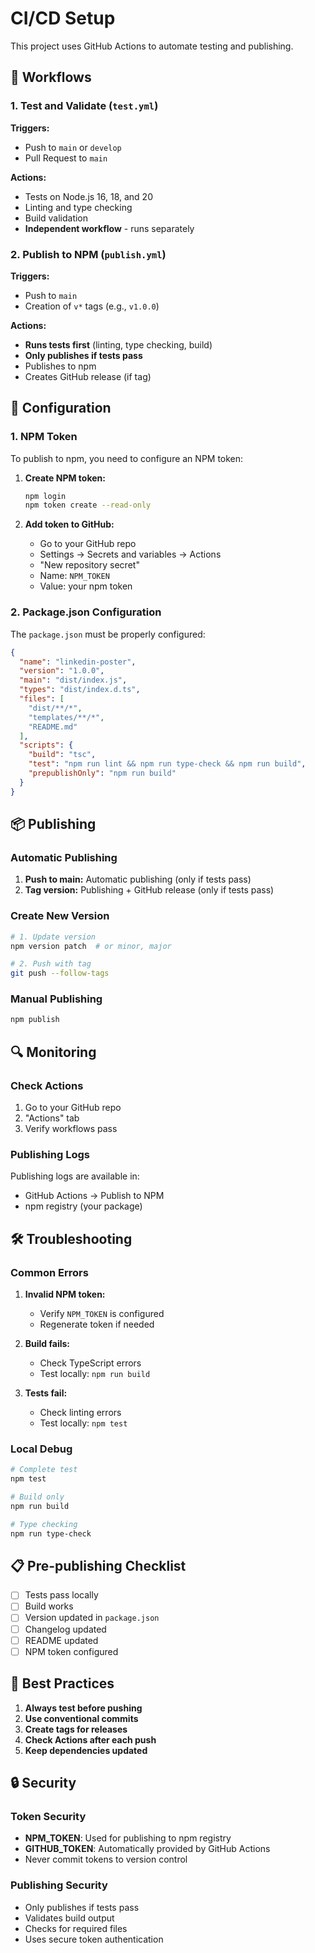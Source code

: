 # CI/CD Setup

This project uses GitHub Actions to automate testing and publishing.

## 🚀 Workflows

### 1. Test and Validate (`test.yml`)

**Triggers:**
- Push to `main` or `develop`
- Pull Request to `main`

**Actions:**
- Tests on Node.js 16, 18, and 20
- Linting and type checking
- Build validation
- **Independent workflow** - runs separately

### 2. Publish to NPM (`publish.yml`)

**Triggers:**
- Push to `main`
- Creation of `v*` tags (e.g., `v1.0.0`)

**Actions:**
- **Runs tests first** (linting, type checking, build)
- **Only publishes if tests pass**
- Publishes to npm
- Creates GitHub release (if tag)

## 🔧 Configuration

### 1. NPM Token

To publish to npm, you need to configure an NPM token:

1. **Create NPM token:**
   ```bash
   npm login
   npm token create --read-only
   ```

2. **Add token to GitHub:**
   - Go to your GitHub repo
   - Settings → Secrets and variables → Actions
   - "New repository secret"
   - Name: `NPM_TOKEN`
   - Value: your npm token

### 2. Package.json Configuration

The `package.json` must be properly configured:

```json
{
  "name": "linkedin-poster",
  "version": "1.0.0",
  "main": "dist/index.js",
  "types": "dist/index.d.ts",
  "files": [
    "dist/**/*",
    "templates/**/*",
    "README.md"
  ],
  "scripts": {
    "build": "tsc",
    "test": "npm run lint && npm run type-check && npm run build",
    "prepublishOnly": "npm run build"
  }
}
```

## 📦 Publishing

### Automatic Publishing

1. **Push to main:** Automatic publishing (only if tests pass)
2. **Tag version:** Publishing + GitHub release (only if tests pass)

### Create New Version

```bash
# 1. Update version
npm version patch  # or minor, major

# 2. Push with tag
git push --follow-tags
```

### Manual Publishing

```bash
npm publish
```

## 🔍 Monitoring

### Check Actions

1. Go to your GitHub repo
2. "Actions" tab
3. Verify workflows pass

### Publishing Logs

Publishing logs are available in:
- GitHub Actions → Publish to NPM
- npm registry (your package)

## 🛠️ Troubleshooting

### Common Errors

1. **Invalid NPM token:**
   - Verify `NPM_TOKEN` is configured
   - Regenerate token if needed

2. **Build fails:**
   - Check TypeScript errors
   - Test locally: `npm run build`

3. **Tests fail:**
   - Check linting errors
   - Test locally: `npm test`

### Local Debug

```bash
# Complete test
npm test

# Build only
npm run build

# Type checking
npm run type-check
```

## 📋 Pre-publishing Checklist

- [ ] Tests pass locally
- [ ] Build works
- [ ] Version updated in `package.json`
- [ ] Changelog updated
- [ ] README updated
- [ ] NPM token configured

## 🎯 Best Practices

1. **Always test before pushing**
2. **Use conventional commits**
3. **Create tags for releases**
4. **Check Actions after each push**
5. **Keep dependencies updated**

## 🔒 Security

### Token Security

- **NPM_TOKEN**: Used for publishing to npm registry
- **GITHUB_TOKEN**: Automatically provided by GitHub Actions
- Never commit tokens to version control

### Publishing Security

- Only publishes if tests pass
- Validates build output
- Checks for required files
- Uses secure token authentication 